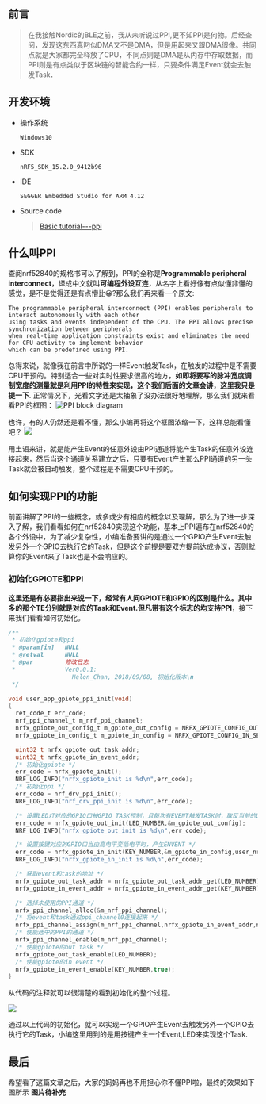 ## 前言
>在我接触Nordic的BLE之前，我从未听说过PPI,更不知PPI是何物。后经查阅，发现这东西真叼似DMA又不是DMA，但是用起来又跟DMA很像。共同点就是大家都完全释放了CPU，不同点则是DMA是从内存中存取数据，而PPI则是有点类似于区块链的智能合约一样，只要条件满足Event就会去触发Task．
## 开发环境
- 操作系统
   ```
   Windows10
   ```
- SDK
   ```
   nRF5_SDK_15.2.0_9412b96
   ```
- IDE
   ```
   SEGGER Embedded Studio for ARM 4.12
   ```
- Source code
  > [Basic tutorial---ppi](https://github.com/xiaolongba/HX_DK_FOR_NORDIC_52840_BLE/tree/master/%E8%BD%AF%E4%BB%B6/%E7%BA%A2%E6%97%AD%E6%97%A0%E7%BA%BF%E5%BC%80%E5%8F%91%E6%9D%BF%E5%AE%9E%E6%88%98%E6%95%99%E7%A8%8B%E5%AF%B9%E5%BA%94%E6%BA%90%E7%A0%81/nRF52840/Basic%20tutorial---ppi)
   
## 什么叫PPI
查阅nrf52840的规格书可以了解到，PPI的全称是**Programmable peripheral interconnect**，译成中文就叫**可编程外设互连**，从名字上看好像有点似懂非懂的感觉，是不是觉得还是有点懵比:grinning:?那么我们再来看一个原文:
```
The programmable peripheral interconnect (PPI) enables peripherals to interact autonomously with each other 
using tasks and events independent of the CPU. The PPI allows precise synchronization between peripherals 
when real-time application constraints exist and eliminates the need for CPU activity to implement behavior 
which can be predefined using PPI.
```
总得来说，就像我在前言中所说的一样Event触发Task，在触发的过程中是不需要CPU干预的。特别适合一些对实时性要求很高的地方，**如即将要写的脉冲宽度调制宽度的测量就是利用PPI的特性来实现，这个我们后面的文章会讲，这里我只是提一下**. 正常情况下，光看文字还是太抽象了没办法很好地理解，那么我们就来看看PPI的框图：
![PPI block diagram](https://raw.githubusercontent.com/xiaolongba/HX_DK_FOR_NORDIC_52840_BLE/master/%E8%BD%AF%E4%BB%B6/%E7%BA%A2%E6%97%AD%E6%97%A0%E7%BA%BF%E5%BC%80%E5%8F%91%E6%9D%BF%E5%AE%9E%E6%88%98%E6%95%99%E7%A8%8B/nRF52840/the%20releated%20pics%20about%20tutorials/PPI%20block%20diagram.svg?sanitize=true)

也许，有的人仍然还是看不懂，那么小编再将这个框图浓缩一下，这样总能看懂吧？
![](https://raw.githubusercontent.com/xiaolongba/HX_DK_FOR_NORDIC_52840_BLE/master/%E8%BD%AF%E4%BB%B6/%E7%BA%A2%E6%97%AD%E6%97%A0%E7%BA%BF%E5%BC%80%E5%8F%91%E6%9D%BF%E5%AE%9E%E6%88%98%E6%95%99%E7%A8%8B/nRF52840/the%20releated%20pics%20about%20tutorials/PPI_Block_Simplify.png)

用土语来讲，就是能产生Event的任意外设由PPI通道将能产生Task的任意外设连接起来，然后当这个通道关系建立之后，只要有Event产生那么PPI通道的另一头Task就会被自动触发，整个过程是不需要CPU干预的。

## 如何实现PPI的功能
前面讲解了PPI的一些概念，或多或少有相应的概念以及理解，那么为了进一步深入了解，我们看看如何在nrf52840实现这个功能，基本上PPI遍布在nrf52840的各个外设中，为了减少复杂性，小编准备要讲的是通过一个GPIO产生Event去触发另外一个GPIO去执行它的Task，但是这个前提是要双方提前达成协议，否则就算你的Event来了Task也是不会响应的。
### 初始化GPIOTE和PPI
**这里还是有必要指出来说一下，经常有人问GPIOTE和GPIO的区别是什么。其中多的那个TE分别就是对应的Task和Event.但凡带有这个标志的均支持PPI**，接下来我们看看如何初始化。
```c
/**
 * 初始化gpiote和ppi
 * @param[in]   NULL
 * @retval      NULL
 * @par         修改日志
 *              Ver0.0.1:
                  Helon_Chan, 2018/09/08, 初始化版本\n
 */

void user_app_gpiote_ppi_init(void)
{
  ret_code_t err_code;  
  nrf_ppi_channel_t m_nrf_ppi_channel;
  nrfx_gpiote_out_config_t m_gpiote_out_config = NRFX_GPIOTE_CONFIG_OUT_TASK_TOGGLE(NRF_GPIOTE_INITIAL_VALUE_HIGH);
  nrfx_gpiote_in_config_t m_gpiote_in_config = NRFX_GPIOTE_CONFIG_IN_SENSE_HITOLO(true);

  uint32_t nrfx_gpiote_out_task_addr;
  uint32_t nrfx_gpiote_in_event_addr;
  /* 初始化gpiote */  
  err_code = nrfx_gpiote_init();    
  NRF_LOG_INFO("nrfx_gpiote_init is %d\n",err_code);
  /* 初始化ppi */
  err_code = nrf_drv_ppi_init();
  NRF_LOG_INFO("nrf_drv_ppi_init is %d\n",err_code);

  /* 设置LED灯对应的GPIO口被GPIO TASK控制，且每次有EVENT触发TASK时，取反当前的LED灯 */
  err_code = nrfx_gpiote_out_init(LED_NUMBER,&m_gpiote_out_config);
  NRF_LOG_INFO("nrfx_gpiote_out_init is %d\n",err_code);

  /* 设置按键对应的GPIO口当由高电平变低电平时，产生ENVENT */
  err_code = nrfx_gpiote_in_init(KEY_NUMBER,&m_gpiote_in_config,user_nrfx_gpiote_evt_handler);
  NRF_LOG_INFO("nrfx_gpiote_in_init is %d\n",err_code);

  /* 获取event和task的地址 */
  nrfx_gpiote_out_task_addr = nrfx_gpiote_out_task_addr_get(LED_NUMBER);
  nrfx_gpiote_in_event_addr = nrfx_gpiote_in_event_addr_get(KEY_NUMBER);

  /* 选择未使用的PPI通道 */
  nrfx_ppi_channel_alloc(&m_nrf_ppi_channel);
  /* 将event和task通过ppi_channel0连接起来 */
  nrfx_ppi_channel_assign(m_nrf_ppi_channel,nrfx_gpiote_in_event_addr,nrfx_gpiote_out_task_addr);
  /* 使能选中的PPI的通道 */
  nrfx_ppi_channel_enable(m_nrf_ppi_channel);
  /* 使能gpiote的out task */
  nrfx_gpiote_out_task_enable(LED_NUMBER);
  /* 使能gpiote的in event */
  nrfx_gpiote_in_event_enable(KEY_NUMBER,true);
}
```
从代码的注释就可以很清楚的看到初始化的整个过程。

![](https://raw.githubusercontent.com/xiaolongba/HX_DK_FOR_NORDIC_52840_BLE/master/%E8%BD%AF%E4%BB%B6/%E7%BA%A2%E6%97%AD%E6%97%A0%E7%BA%BF%E5%BC%80%E5%8F%91%E6%9D%BF%E5%AE%9E%E6%88%98%E6%95%99%E7%A8%8B/nRF52840/the%20releated%20pics%20about%20tutorials/GPIOTE_PPI.png)

通过以上代码的初始化，就可以实现一个GPIO产生Event去触发另外一个GPIO去执行它的Task，小编这里用到的是用按键产生一个Event,LED来实现这个Task.

## 最后
希望看了这篇文章之后，大家的妈妈再也不用担心你不懂PPI啦，最终的效果如下图所示
**图片待补充**
